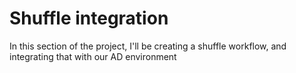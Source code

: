 # Shuffle integration
In this section of the project, I'll be creating a shuffle workflow, and integrating that with our AD environment

